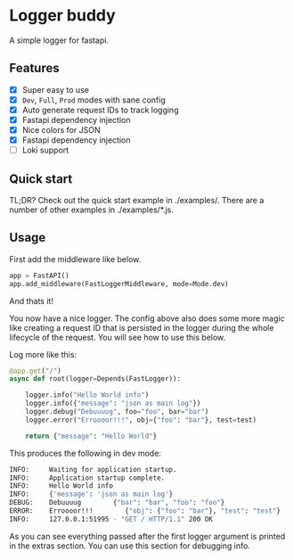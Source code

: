 # Logger buddy

A simple logger for fastapi.

## Features

- [x] Super easy to use
- [x] `Dev`, `Full`, `Prod` modes with sane config
- [x] Auto generate request IDs to track logging
- [x] Fastapi dependency injection
- [x] Nice colors for JSON
- [x] Fastapi dependency injection
- [ ] Loki support

## Quick start

TL;DR? Check out the quick start example in ./examples/. There are a number of other examples in ./examples/\*.js.

## Usage

First add the middleware like below.

```python
app = FastAPI()
app.add_middleware(FastLoggerMiddleware, mode=Mode.dev)

```

And thats it!

You now have a nice logger. The config above also does some more magic like creating a request ID that is persisted in the logger during the whole lifecycle of the request. You will see how to use this below.

Log more like this:

```python
@app.get("/")
async def root(logger=Depends(FastLogger)):

    logger.info("Hello World info")
    logger.info({"message": "json as main log"})
    logger.debug("Debuuuug", foo="foo", bar="bar")
    logger.error("Erroooor!!!", obj={"foo": "bar"}, test=test)

    return {"message": "Hello World"}


```

This produces the following in dev mode:

```bash
INFO:     Waiting for application startup.
INFO:     Application startup complete.
INFO:     Hello World info
INFO:     {'message': 'json as main log'}
DEBUG:    Debuuuug        {"bar": "bar", "foo": "foo"}
ERROR:    Erroooor!!!        {"obj": {"foo": "bar"}, "test": "test"}
INFO:     127.0.0.1:51995 - "GET / HTTP/1.1" 200 OK
```

As you can see everything passed after the first logger argument is printed in the extras section. You can use this section for debugging info.
